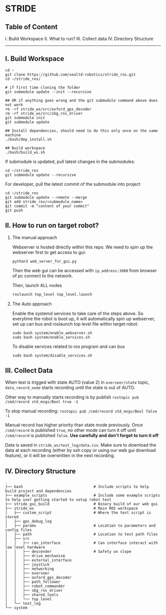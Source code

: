 # STRIDE

## Table of Content

I. Build Workspace
II. What to run?
III. Collect data
IV. Directory Structure

---

## I. Build Workspace

```
cd ~
git clone https://github.com/sealtd-robotics/stride_ros.git
cd ~/stride_ros/

# if first time cloning the folder
git submodule update --init --recursive

## OR if anything goes wrong and the git submodule command above does not work
rm -rf stride_ws/src/oxford_gps_decoder
rm -rf stride_ws/src/sbg_ros_driver
git submodule init
git submodule update

## Install dependencies, should need to do this only once on the same machine
./bash/dep_install.sh

## Build workspace
./bash/build_ws.sh
```

If submodule is updated, pull latest changes in the submodules:

```
cd ~/stride_ros
git submodule update --recursive
```

For developer, pull the latest commit of the submodule into project

```
cd ~/stride_ros
git submodule update --remote --merge
git add stride_ros/<submodule_name>
git commit -m "content of your commit"
git push
```

## II. How to run on target robot?

1. The manual approach

   Webserver is hosted directly within this repo. We need to spin up the webserver first to get access to gui:

   ```
   python3 web_server_for_gui.py
   ```

   Then the web gui can be accessed with `ip_address:3000` from browser of pc connect to the network.

   Then, launch ALL nodes

   ```bash
   roslaunch top_level top_level.launch
   ```

2. The Auto approach

   Enable the systemd services to take care of the steps above. So everytime the robot is boot up, it will automatically spin up webserver, set up can bus and roslaunch top level file within target robot.

   ```
   sudo bash system/enable_webserver.sh
   sudo bash system/enable_services.sh
   ```

   To disable services related to ros program and can bus

   ```
   sudo bash system/disable_services.sh
   ```

## III. Collect Data

When test is trigged with state AUTO (value 2) in `overseer/state` topic, `data_record_node` starts recording until the state is out of AUTO.

Other way to manually starts recording is by publish
`rostopic pub /cmd/record std_msgs/Bool true -1`

To stop manual recording:
`rostopic pub /cmd/record std_msgs/Bool false -1`

Manual record has higher priority than state mode previously. Once `/cmd/record` is published `true`, no other mode can turn it off until `/cmd/record` is published `false`. **Use carefully and don't forget to turn it off**

Data is saved in `stride_ws/test_log/data.csv`. Make sure to download the data at each recording (either by ssh copy or using our web gui download feature), or it will be overwritten in the next recording.

## IV. Directory Structure

```
.
├── bash                                # Include scripts to help build project and dependencies
├── example_scripts                     # Include some example scripts to help user getting started to setup robot test
├── stride_gui_build                    # Binary build of our web gui
├── stride_ws                           # Main ROS workspace
│   ├── custom_script                   # Where the test script is stored
│   ├── gps_debug_log
│   ├── params                          # Location to parameters and config files
│   ├── path                            # Location to test path files
│   ├── src
│   │   ├── can_interface               # Can interface interact with low level hardware
│   │   ├── descender                   # Safety on slope
│   │   ├── drive_mechanism
│   │   ├── external_interface
│   │   ├── joystick
│   │   ├── networking
│   │   ├── overseer
│   │   ├── oxford_gps_decoder
│   │   ├── path_follower
│   │   ├── robot_commander
│   │   ├── sbg_ros_driver
│   │   ├── shared_tools
│   │   └── top_level
│   └── test_log
└── system
```
